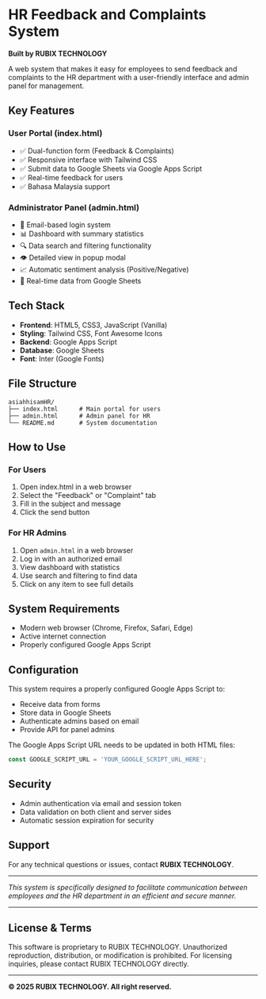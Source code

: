 # HR Feedback and Complaints System

**Built by RUBIX TECHNOLOGY**

A web system that makes it easy for employees to send feedback and complaints to the HR department with a user-friendly interface and admin panel for management.

## Key Features

### User Portal (index.html)
- ✅ Dual-function form (Feedback & Complaints)
- ✅ Responsive interface with Tailwind CSS
- ✅ Submit data to Google Sheets via Google Apps Script
- ✅ Real-time feedback for users
- ✅ Bahasa Malaysia support

### Administrator Panel (admin.html)
- 🔐 Email-based login system
- 📊 Dashboard with summary statistics
- 🔍 Data search and filtering functionality
- 👁️ Detailed view in popup modal
- 📈 Automatic sentiment analysis (Positive/Negative)
- 🔄 Real-time data from Google Sheets

## Tech Stack

- **Frontend**: HTML5, CSS3, JavaScript (Vanilla)
- **Styling**: Tailwind CSS, Font Awesome Icons
- **Backend**: Google Apps Script
- **Database**: Google Sheets
- **Font**: Inter (Google Fonts)

## File Structure

```
asiahhisamHR/
├── index.html      # Main portal for users
├── admin.html      # Admin panel for HR
└── README.md       # System documentation
```

## How to Use

### For Users
1. Open index.html in a web browser
2. Select the "Feedback" or "Complaint" tab
3. Fill in the subject and message
4. Click the send button

### For HR Admins
1. Open `admin.html` in a web browser
2. Log in with an authorized email
3. View dashboard with statistics
4. Use search and filtering to find data
5. Click on any item to see full details

## System Requirements

- Modern web browser (Chrome, Firefox, Safari, Edge)
- Active internet connection
- Properly configured Google Apps Script

## Configuration

This system requires a properly configured Google Apps Script to:
- Receive data from forms
- Store data in Google Sheets
- Authenticate admins based on email
- Provide API for panel admins

The Google Apps Script URL needs to be updated in both HTML files:
```javascript
const GOOGLE_SCRIPT_URL = 'YOUR_GOOGLE_SCRIPT_URL_HERE';
```

## Security

- Admin authentication via email and session token
- Data validation on both client and server sides
- Automatic session expiration for security

## Support

For any technical questions or issues, contact **RUBIX TECHNOLOGY**.

---

*This system is specifically designed to facilitate communication between employees and the HR department in an efficient and secure manner.*

---

## License & Terms

This software is proprietary to RUBIX TECHNOLOGY. Unauthorized reproduction, distribution, or modification is prohibited. For licensing inquiries, please contact RUBIX TECHNOLOGY directly.

---

**© 2025 RUBIX TECHNOLOGY. All right reserved.**